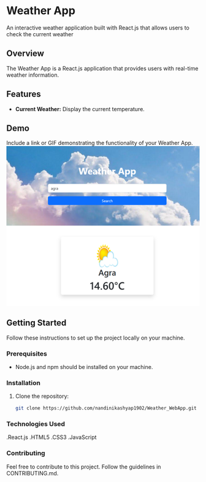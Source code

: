 # Weather App

An interactive weather application built with React.js that allows users to check the current weather 

## Overview

The Weather App is a React.js application that provides users with real-time weather information.

## Features

- **Current Weather:** Display the current temperature.

## Demo

Include a link or GIF demonstrating the functionality of your Weather App.
![Alt text](image.png)

## Getting Started

Follow these instructions to set up the project locally on your machine.

### Prerequisites

- Node.js and npm should be installed on your machine.

### Installation

1. Clone the repository:

   ```bash
   git clone https://github.com/nandinikashyap1902/Weather_WebApp.git

### Technologies Used
.React.js
.HTML5
.CSS3
.JavaScript

### Contributing
Feel free to contribute to this project. Follow the guidelines in CONTRIBUTING.md.